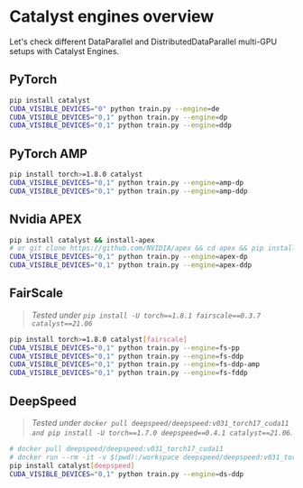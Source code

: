 # Catalyst engines overview

Let's check different
DataParallel and DistributedDataParallel multi-GPU setups with Catalyst Engines. 


## PyTorch
```bash
pip install catalyst
CUDA_VISIBLE_DEVICES="0" python train.py --engine=de
CUDA_VISIBLE_DEVICES="0,1" python train.py --engine=dp
CUDA_VISIBLE_DEVICES="0,1" python train.py --engine=ddp
```

## PyTorch AMP
```bash
pip install torch>=1.8.0 catalyst
CUDA_VISIBLE_DEVICES="0,1" python train.py --engine=amp-dp
CUDA_VISIBLE_DEVICES="0,1" python train.py --engine=amp-ddp
```

## Nvidia APEX
```bash
pip install catalyst && install-apex
# or git clone https://github.com/NVIDIA/apex && cd apex && pip install -e .
CUDA_VISIBLE_DEVICES="0,1" python train.py --engine=apex-dp
CUDA_VISIBLE_DEVICES="0,1" python train.py --engine=apex-ddp
```

## FairScale
> *Tested under `pip install -U torch==1.8.1 fairscale==0.3.7 catalyst==21.06`*
```bash
pip install torch>=1.8.0 catalyst[fairscale]
CUDA_VISIBLE_DEVICES="0,1" python train.py --engine=fs-pp
CUDA_VISIBLE_DEVICES="0,1" python train.py --engine=fs-ddp
CUDA_VISIBLE_DEVICES="0,1" python train.py --engine=fs-ddp-amp
CUDA_VISIBLE_DEVICES="0,1" python train.py --engine=fs-fddp
```

## DeepSpeed
> *Tested under `docker pull deepspeed/deepspeed:v031_torch17_cuda11 and pip install -U torch==1.7.0 deepspeed==0.4.1 catalyst==21.06`.*
```bash
# docker pull deepspeed/deepspeed:v031_torch17_cuda11
# docker run --rm -it -v $(pwd):/workspace deepspeed/deepspeed:v031_torch17_cuda11 /bin/bash
pip install catalyst[deepspeed]
CUDA_VISIBLE_DEVICES="0,1" python train.py --engine=ds-ddp
```
